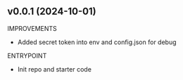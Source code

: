 ## v0.0.1 (2024-10-01)

IMPROVEMENTS
* Added secret token into env and config.json for debug

ENTRYPOINT
* Init repo and starter code

